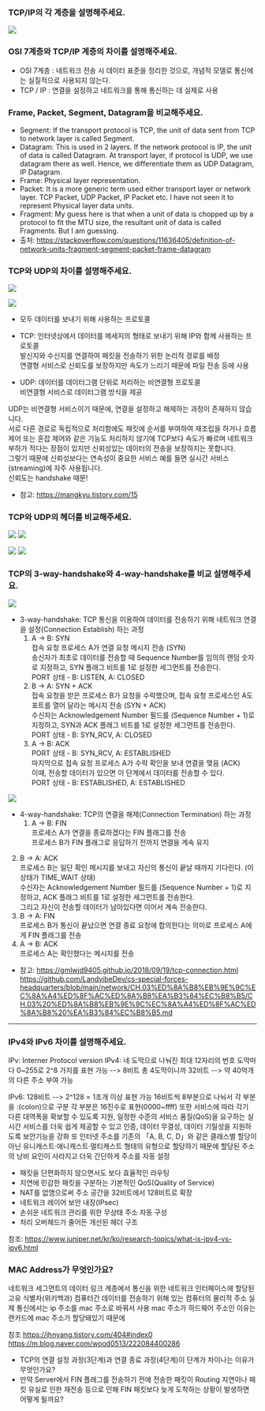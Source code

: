### TCP/IP의 각 계층을 설명해주세요.

![](https://s3.us-west-2.amazonaws.com/secure.notion-static.com/e67b80aa-262c-45ab-ba2d-56d1b78bcf23/Untitled.png?X-Amz-Algorithm=AWS4-HMAC-SHA256&X-Amz-Credential=AKIAT73L2G45O3KS52Y5%2F20210920%2Fus-west-2%2Fs3%2Faws4_request&X-Amz-Date=20210920T163153Z&X-Amz-Expires=86400&X-Amz-Signature=5d7b149dc161b379c8a0844efa4a46fc1d8f6f99726c5a0bc9b0f74f411e2380&X-Amz-SignedHeaders=host&response-content-disposition=filename%20%3D%22Untitled.png%22)

### OSI 7계층와 TCP/IP 계층의 차이를 설명해주세요.

- OSI 7계층 : 네트워크 전송 시 데이터 표준을 정리한 것으로, 개념적 모델로 통신에는 실질적으로 사용되지 않는다.
- TCP / IP : 연결을 설정하고 네트워크를 통해 통신하는 데 실제로 사용

### Frame, Packet, Segment, Datagram을 비교해주세요.

- Segment: If the transport protocol is TCP, the unit of data sent from TCP to network layer is called Segment.
- Datagram: This is used in 2 layers. If the network protocol is IP, the unit of data is called Datagram. At transport layer, if protocol is UDP, we use datagram there as well. Hence, we differentiate them as UDP Datagram, IP Datagram.
- Frame: Physical layer representation.
- Packet: It is a more generic term used either transport layer or network layer. TCP Packet, UDP Packet, IP Packet etc. I have not seen it to represent Physical layer data units.
- Fragment: My guess here is that when a unit of data is chopped up by a protocol to fit the MTU size, the resultant unit of data is called Fragments. But I am guessing.
- 출처: https://stackoverflow.com/questions/11636405/definition-of-network-units-fragment-segment-packet-frame-datagram

### TCP와 UDP의 차이를 설명해주세요.

![](https://media.vlpt.us/images/taehee-kim-dev/post/409b58b9-2d04-4cb3-bfd4-d76f8472ec99/TCP,UDP%20%EC%B0%A8%EC%9D%B4%EC%A0%90.png?w=768)

![](https://images.velog.io/images/hanlyang0522/post/e5316b8e-c00b-4aed-9e97-dcc4fd95c55d/image.png)

- 모두 데이터를 보내기 위해 사용하는 프로토콜
- TCP: 인터넷상에서 데이터를 메세지의 형태로 보내기 위해 IP와 함께 사용하는 프로토콜  
  발신지와 수신지를 연결하여 패킷을 전송하기 위한 논리적 경로를 배정  
  연결형 서비스로 신뢰도를 보장하지만 속도가 느리기 때문에 파일 전송 등에 사용

- UDP: 데이터를 데이터그램 단위로 처리하는 비연결형 프로토콜  
  비연결형 서비스로 데이터그램 방식을 제공

UDP는 비연결형 서비스이기 때문에, 연결을 설정하고 해제하는 과정이 존재하지 않습니다.  
서로 다른 경로로 독립적으로 처리함에도 패킷에 순서를 부여하여 재조립을 하거나 흐름 제어 또는 혼잡 제어와 같은 기능도 처리하지 않기에 TCP보다 속도가 빠르며 네트워크 부하가 적다는 장점이 있지만 신뢰성있는 데이터의 전송을 보장하지는 못합니다.  
그렇기 때문에 신뢰성보다는 연속성이 중요한 서비스 예를 들면 실시간 서비스(streaming)에 자주 사용됩니다.  
신뢰도는 handshake 때문!

- 참고: https://mangkyu.tistory.com/15

### TCP와 UDP의 헤더를 비교해주세요.

![](https://images.velog.io/images/hanlyang0522/post/cd4fb852-68a5-4996-bb8e-9e4fa0257c85/image.png)
![](https://images.velog.io/images/hanlyang0522/post/beda12b2-8e14-4b16-82c5-ef416c632f5f/image.png)

![](https://images.velog.io/images/hanlyang0522/post/ada223e3-87d6-4c57-9791-0d94aa7d05cd/image.png)
![](https://images.velog.io/images/hanlyang0522/post/81cecbd8-f772-491b-a421-f10fc16ca710/image.png)

### TCP의 3-way-handshake와 4-way-handshake를 비교 설명해주세요.

![](https://gmlwjd9405.github.io/images/network/3-way-handshaking.png)

- 3-way-handshake: TCP 통신을 이용하여 데이터를 전송하기 위해 네트워크 연결을 설정(Connection Establish) 하는 과정
  1.  A -> B: SYN  
      접속 요청 프로세스 A가 연결 요청 메시지 전송 (SYN)  
      송신자가 최초로 데이터를 전송할 때 Sequence Number를 임의의 랜덤 숫자로 지정하고, SYN 플래그 비트를 1로 설정한 세그먼트를 전송한다.  
      PORT 상태 - B: LISTEN, A: CLOSED
  2.  B -> A: SYN + ACK  
      접속 요청을 받은 프로세스 B가 요청을 수락했으며, 접속 요청 프로세스인 A도 포트를 열어 달라는 메시지 전송 (SYN + ACK)  
      수신자는 Acknowledgement Number 필드를 (Sequence Number + 1)로 지정하고, SYN과 ACK 플래그 비트를 1로 설정한 세그먼트를 전송한다.  
      PORT 상태 - B: SYN_RCV, A: CLOSED
  3.  A -> B: ACK  
      PORT 상태 - B: SYN_RCV, A: ESTABLISHED  
      마지막으로 접속 요청 프로세스 A가 수락 확인을 보내 연결을 맺음 (ACK)  
      이때, 전송할 데이터가 있으면 이 단계에서 데이터를 전송할 수 있다.  
      PORT 상태 - B: ESTABLISHED, A: ESTABLISHED

![](https://gmlwjd9405.github.io/images/network/4-way-handshaking.png)

- 4-way-handshake: TCP의 연결을 해제(Connection Termination) 하는 과정
  1.  A -> B: FIN  
      프로세스 A가 연결을 종료하겠다는 FIN 플래그를 전송  
      프로세스 B가 FIN 플래그로 응답하기 전까지 연결을 계속 유지

2. B -> A: ACK  
   프로세스 B는 일단 확인 메시지를 보내고 자신의 통신이 끝날 때까지 기다린다. (이 상태가 TIME_WAIT 상태)  
   수신자는 Acknowledgement Number 필드를 (Sequence Number + 1)로 지정하고, ACK 플래그 비트를 1로 설정한 세그먼트를 전송한다.  
   그리고 자신이 전송할 데이터가 남아있다면 이어서 계속 전송한다.
3. B -> A: FIN  
   프로세스 B가 통신이 끝났으면 연결 종료 요청에 합의한다는 의미로 프로세스 A에게 FIN 플래그를 전송
4. A -> B: ACK  
   프로세스 A는 확인했다는 메시지를 전송

- 참고: https://gmlwjd9405.github.io/2018/09/19/tcp-connection.html  
  https://github.com/LandvibeDev/cs-special-forces-headquarters/blob/main/network/CH.03%ED%8A%B8%EB%9E%9C%EC%8A%A4%ED%8F%AC%ED%8A%B8%EA%B3%84%EC%B8%B5/CH.03%20%ED%8A%B8%EB%9E%9C%EC%8A%A4%ED%8F%AC%ED%8A%B8%20%EA%B3%84%EC%B8%B5.md

---

### IPv4와 IPv6 차이를 설명해주세요.

IPv: Interner Protocol version
IPv4: 네 도막으로 나눠진 최대 12자리의 번호
도막마다 0~255로 2^8 가지를 표현 가능 --> 8비트
총 4도막이니까 32비트 --> 약 40억개의 다른 주소 부여 가능

IPv6: 128비트 --> 2^128 = 1조개 이상 표현 가능
16비트씩 8부분으로 나눠서 각 부분을 :(colon)으로 구분
각 부분은 16진수로 표현(0000~ffff)
또한 서비스에 따라 각기 다른 대역폭을 확보할 수 있도록 지원, 일정한 수준의 서비스 품질(QoS)을 요구하는 실시간 서비스를 더욱 쉽게 제공할 수 있고 인증, 데이터 무결성, 데이터 기밀성을 지원하도록 보안기능을 강화
또 인터넷 주소를 기존의 「A, B, C, D」와 같은 클래스별 할당이 아닌 유니캐스트·애니캐스트·멀티캐스트 형태의 유형으로 할당하기 때문에 할당된 주소의 낭비 요인이 사라지고 더욱 간단하게 주소를 자동 설정

- 패킷을 단편화하지 않으면서도 보다 효율적인 라우팅
- 지연에 민감한 패킷을 구분하는 기본적인 QoS(Quality of Service)
- NAT를 없앰으로써 주소 공간을 32비트에서 128비트로 확장
- 네트워크 레이어 보안 내장(IPsec)
- 손쉬운 네트워크 관리를 위한 무상태 주소 자동 구성
- 처리 오버헤드가 줄어든 개선된 헤더 구조

참조: https://www.juniper.net/kr/ko/research-topics/what-is-ipv4-vs-ipv6.html

### MAC Address가 무엇인가요?

네트워크 세그먼트의 데이터 링크 계층에서 통신을 위한 네트워크 인터페이스에 할당된 고유 식별자(위키백과)
컴퓨터간 데이터를 전송하기 위해 있는 컴퓨터의 물리적 주소
실제 통신에서는 ip 주소를 mac 주소로 바꿔서 사용
mac 주소가 하드웨어 주소인 이유는 랜카드에 mac 주소가 할당돼있기 때문에

참조
https://jhnyang.tistory.com/404#index0
https://m.blog.naver.com/wood0513/222084400286

- TCP의 연결 설정 과정(3단계)과 연결 종료 과정(4단계)이 단계가 차이나는 이유가 무엇인가요?
- 만약 Server에서 FIN 플래그를 전송하기 전에 전송한 패킷이 Routing 지연이나 패킷 유실로 인한 재전송 등으로 인해 FIN 패킷보다 늦게 도착하는 상황이 발생하면 어떻게 될까요?
